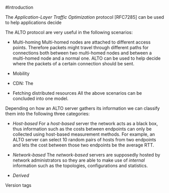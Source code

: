 ---
---

#Introduction

<!-- What is ALTO [[[ -->

The *Application-Layer Traffic Optimization* protocol [RFC7285] can be used to
help applications decide

<!-- ]]] -->

<!-- The scenarios for ALTO [[[ -->

The ALTO protocol are very useful in the following scenarios:

- Multi-homing
  Multi-homed nodes are attached to different access points. Therefore packets
  might travel through different paths for connections both between two
  multi-homed nodes and between a multi-homed node and a normal one. ALTO can be
  used to help decide where the packets of a certain connection should be sent.

- Mobility

- CDN: The

- Fetching distributed resources
  All the above scenarios can be concluded into one model.

<!-- ]]] -->

<!-- The sources of ALTO maps [[[ -->

Depending on how an ALTO server gathers its information we can classify them
into the following three categories:

- *Host-based*
  For a *host-based* server the network acts as a black box, thus information
  such as the costs between endpoints can only be collected using host-based
  measurement methods. For example, an ALTO server can select 10 random pairs of
  hosts from two endpoints and lets the cost between those two endpoints be the
  average RTT.

- *Network-based*
  The *network-based* servers are supposedly hosted by network administrators so
  they are able to make use of *internal* information such as the topologies,
  configurations and statistics.

- *Derived*

<!-- ]]] -->

<!-- endpoint partition [[[ -->
<!-- ]]] -->

<!-- host routing ??? [[[ -->



<!-- ]]] -->

<!-- consistency: snapshots [[[ -->

Version tags

<!-- ]]] -->
